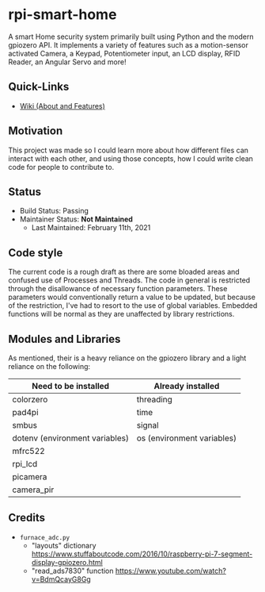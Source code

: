 # rpi-smart-home
A smart Home security system primarily built using Python and the modern gpiozero API. It implements a variety of features such as a motion-sensor activated Camera, a Keypad, Potentiometer input, an LCD display, RFID Reader, an Angular Servo and more!

## Quick-Links
- [Wiki (About and Features)](https://github.com/raheelrjunaid/rpi-smart-home/wiki)

## Motivation
This project was made so I could learn more about how different files can interact with each other, and using those concepts, how I could write clean code for people to contribute to.

## Status
- Build Status: Passing
- Maintainer Status: **Not Maintained**
  - Last Maintained: February 11th, 2021

## Code style
The current code is a rough draft as there are some bloaded areas and confused use of Processes and Threads. The code in general is restricted through the disallowance
of necessary function parameters. These parameters would conventionally return a value to be updated, but because of the restriction, I've had to resort to the use
of global variables. Embedded functions will be normal as they are unaffected by library restrictions.

## Modules and Libraries
As mentioned, their is a heavy reliance on the gpiozero library and a light reliance on the following:

| Need to be installed | Already installed |
| - | - |
colorzero | threading
pad4pi | time
smbus | signal
dotenv (environment variables) | os (environment variables)
mfrc522 | 
rpi_lcd |
picamera |
camera_pir |

## Credits
- `furnace_adc.py`
  - "layouts" dictionary <https://www.stuffaboutcode.com/2016/10/raspberry-pi-7-segment-display-gpiozero.html>
  - "read_ads7830" function <https://www.youtube.com/watch?v=BdmQcayG8Gg>
